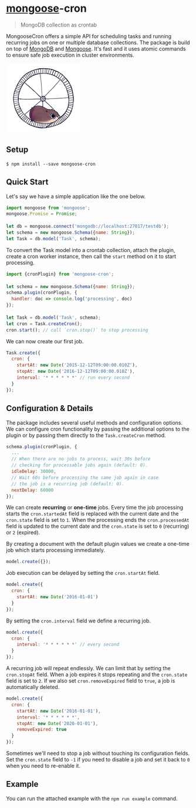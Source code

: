 # [mongoose](http://mongoosejs.com)-cron

> MongoDB collection as crontab

MongooseCron offers a simple API for scheduling tasks and running recurring jobs on one or multiple database collections. The package is build on top of [MongoDB](https://www.mongodb.org) and [Mongoose](http://mongoosejs.com). It's fast and it uses atomic commands to ensure safe job execution in cluster environments.

<img src="giphy.gif" />

## Setup

```
$ npm install --save mongoose-cron
```

## Quick Start

Let's say we have a simple application like the one below.

```js
import mongoose from 'mongoose';
mongoose.Promise = Promise;

let db = mongoose.connect('mongodb://localhost:27017/testdb');
let schema = new mongoose.Schema({name: String});
let Task = db.model('Task', schema);
```

To convert the Task model into a crontab collection, attach the plugin, create a cron worker instance, then call the `start` method on it to start processing.

```js
import {cronPlugin} from 'mongoose-cron';

let schema = new mongoose.Schema({name: String});
schema.plugin(cronPlugin, {
  handler: doc => console.log('processing', doc)
});

let Task = db.model('Task', schema);
let cron = Task.createCron();
cron.start(); // call `cron.stop()` to stop processing
```

We can now create our first job.

```js
Task.create({
  cron: {
    startAt: new Date('2015-12-12T09:00:00.010Z'),
    stopAt: new Date('2016-12-12T09:00:00.010Z'),
    interval: '* * * * * *' // run every second
  }
});
```

## Configuration & Details

The package includes several useful methods and configuration options. We can configure cron functionality by passing the additional options to the plugin or by passing them directly to the `Task.createCron` method.

```js
schema.plugin(cronPlugin, {
  ...
  // When there are no jobs to process, wait 30s before
  // checking for processable jobs again (default: 0).
  idleDelay: 30000,
  // Wait 60s before processing the same job again in case
  // the job is a recurring job (default: 0).
  nextDelay: 60000
});
```

We can create **recurring** or **one-time** jobs. Every time the job processing starts the `cron.startedAt` field is replaced with the current date and the `cron.state` field is set to `1`. When the processing ends the `cron.processedAt` field is updated to the current date and the `cron.state` is set to `0` (recurring) or `2` (expired).

By creating a document with the default plugin values we create a one-time job which starts processing immediately.

```js
model.create({});
```

Job execution can be delayed by setting the `cron.startAt` field.

```js
model.create({
  cron: {
    startAt: new Date('2016-01-01')
  }
});
```

By setting the `cron.interval` field we define a recurring job.

```js
model.create({
  cron: {
    interval: '* * * * * *' // every second
  }
});
```

A recurring job will repeat endlessly. We can limit that by setting the `cron.stopAt` field. When a job expires it stops repeating and the `cron.state` field is set to `2`. If we also set `cron.removeExpired` field to `true`, a job is automatically deleted.

```js
model.create({
  cron: {
    startAt: new Date('2016-01-01'),
    interval: '* * * * * *',
    stopAt: new Date('2020-01-01'),
    removeExpired: true
  }
});
```

Sometimes we'll need to stop a job without touching its configuration fields. Set the `cron.state` field to `-1` if you need to disable a job and set it back to `0` when you need to re-enable it.

## Example

You can run the attached example with the `npm run example` command.
